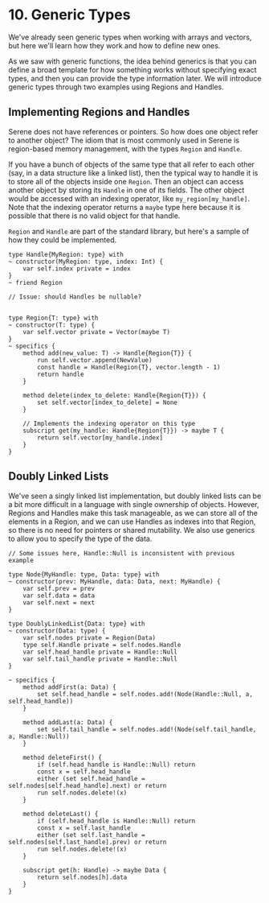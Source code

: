 # 10. Generic Types
We've already seen generic types when working with arrays and vectors, but here we'll learn how they work and how to define new ones.

As we saw with generic functions, the idea behind generics is that you can define a broad template for how something works without specifying exact types, and then you can provide the type information later. We will introduce generic types through two examples using Regions and Handles.

## Implementing Regions and Handles

Serene does not have references or pointers. So how does one object refer to another object? The idiom that is most commonly used in Serene is region-based memory management, with the types `Region` and `Handle`.

If you have a bunch of objects of the same type that all refer to each other (say, in a data structure like a linked list), then the typical way to handle it is to store all of the objects inside one `Region`.  Then an object can access another object by storing its `Handle` in one of its fields. The other object would be accessed with an indexing operator, like `my_region[my_handle]`. Note that the indexing operator returns a `maybe` type here because it is possible that there is no valid object for that handle.

`Region` and `Handle` are part of the standard library, but here's a sample of how they could be implemented.

```serene
type Handle{MyRegion: type} with
~ constructor(MyRegion: type, index: Int) {
    var self.index private = index
}
~ friend Region

// Issue: should Handles be nullable?


type Region{T: type} with
~ constructor(T: type) {
    var self.vector private = Vector(maybe T)
}
~ specifics {
    method add(new_value: T) -> Handle{Region{T}} {
        run self.vector.append(NewValue)
        const handle = Handle(Region{T}, vector.length - 1)
        return handle
    }

    method delete(index_to_delete: Handle{Region{T}}) {
        set self.vector[index_to_delete] = None
    }
    
    // Implements the indexing operator on this type
    subscript get(my_handle: Handle{Region{T}}) -> maybe T {
        return self.vector[my_handle.index]
    }
}
```

## Doubly Linked Lists

We've seen a singly linked list implementation, but doubly linked lists can be a bit more difficult in a language with single ownership of objects. However, Regions and Handles make this task manageable, as we can store all of the elements in a Region, and we can use Handles as indexes into that Region, so there is no need for pointers or shared mutability. We also use generics to allow you to specify the type of the data.

```serene
// Some issues here, Handle::Null is inconsistent with previous example

type Node{MyHandle: type, Data: type} with
~ constructor(prev: MyHandle, data: Data, next: MyHandle) {
    var self.prev = prev
    var self.data = data
    var self.next = next
}

type DoublyLinkedList{Data: type} with
~ constructor(Data: type) {
	var self.nodes private = Region(Data)
    type self.Handle private = self.nodes.Handle
    var self.head_handle private = Handle::Null
    var self.tail_handle private = Handle::Null 
}

~ specifics {
    method addFirst(a: Data) {
        set self.head_handle = self.nodes.add!(Node(Handle::Null, a, self.head_handle))
    }

    method addLast(a: Data) {
        set self.tail_handle = self.nodes.add!(Node(self.tail_handle, a, Handle::Null))
    }

    method deleteFirst() {
        if (self.head_handle is Handle::Null) return
        const x = self.head_handle
        either (set self.head_handle = self.nodes[self.head_handle].next) or return
        run self.nodes.delete!(x)
    }

    method deleteLast() {
        if (self.head_handle is Handle::Null) return
        const x = self.last_handle
        either (set self.last_handle = self.nodes[self.last_handle].prev) or return
        run self.nodes.delete!(x)
    }
    
    subscript get(h: Handle) -> maybe Data {
        return self.nodes[h].data
    }
}
```